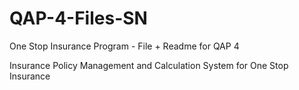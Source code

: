 # QAP-4-Files-SN
One Stop Insurance Program - File + Readme for QAP 4

Insurance Policy Management and Calculation System for One Stop Insurance
